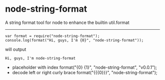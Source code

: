 # node-string-format
A string format tool for node to enhance the builtin util.format 

----------

    var format = require("node-string-format");
    console.log(format("Hi, guys, I'm {0}", "node-string-format"));
will output

    Hi, guys, I'm node-string-format

 - placeholder with index
	 format("{0} {1}", "node-string-format", "v0.0.1");
 - decode left or right curly brace
   format("{{{0}}}", "node-string-format");
